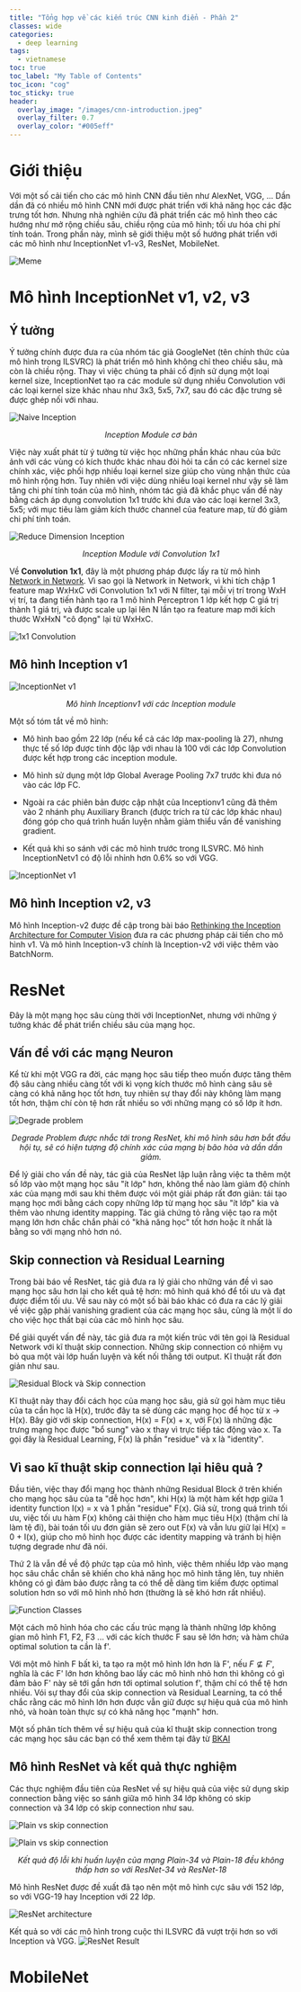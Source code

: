 ```yaml
---
title: "Tổng hợp về các kiến trúc CNN kinh điển - Phần 2"
classes: wide
categories:
  - deep learning
tags:
  - vietnamese
toc: true
toc_label: "My Table of Contents"
toc_icon: "cog"
toc_sticky: true
header:
  overlay_image: "/images/cnn-introduction.jpeg"
  overlay_filter: 0.7
  overlay_color: "#005eff"
---
```


# Giới thiệu

Với một số cải tiến cho các mô hình CNN đầu tiên như AlexNet, VGG, ... Dần dần đã có nhiều mô hình CNN mới được phát triển với khả năng học các đặc trưng tốt hơn. Nhưng nhà nghiên cứu đã phát triển các mô hình theo các hướng như mở rộng chiều sâu, chiều rộng của mô hình; tối ưu hóa chi phí tính toán. Trong phần này, mình sẽ giới thiệu một số hướng phát triển với các mô hình như InceptionNet v1-v3, ResNet, MobileNet.

![Meme](/images/meme.jpeg)

# Mô hình InceptionNet v1, v2, v3

## Ý tưởng

Ý tưởng chính được đưa ra của nhóm tác giả GoogleNet (tên chính thức của mô hình trong ILSVRC) là phát triển mô hình không chỉ theo chiều sâu, mà còn là chiều rộng. Thay vì việc chúng ta phải cố định sử dụng một loại kernel size, InceptionNet tạo ra các module sử dụng nhiều Convolution với các loại kernel size khác nhau như 3x3, 5x5, 7x7, sau đó các đặc trưng sẽ được ghép nối với nhau.

![Naive Inception](/images/inception_naive.png)
<div align="center" style="font-style: italic">
Inception Module cơ bản
</div>

Việc này xuất phát từ ý tưởng từ việc học những phần khác nhau của bức ảnh với các vùng có kích thước khác nhau đòi hỏi ta cần có các kernel size chính xác, việc phối hợp nhiều loại kernel size giúp cho vùng nhận thức của mô hình rộng hơn. Tuy nhiên với việc dùng nhiều loại kernel như vậy sẽ làm tăng chi phí tính toán của mô hình, nhóm tác giả đã khắc phục vấn đề này bằng cách áp dụng convolution 1x1 trước khi đưa vào các loại kernel 3x3, 5x5; với mục tiêu làm giảm kích thước channel của feature map, từ đó giảm chi phí tính toán.

![Reduce Dimension Inception](/images/inception_reduce.png)
<div align="center" style="font-style: italic">
Inception Module với Convolution 1x1
</div>

Về **Convolution 1x1**, đây là một phương pháp được lấy ra từ mô hình [Network in Network](https://arxiv.org/pdf/1312.4400.pdf). Vì sao gọi là Network in Network, vì khi tích chập 1 feature map WxHxC với Convolution 1x1 với N filter, tại mỗi vị trí trong WxH vị trí, ta đang tiến hành tạo ra 1 mô hình Perceptron 1 lớp kết hợp C giá trị thành 1 giá trị, và được scale up lại lên N lần tạo ra feature map mới kích thước WxHxN "cô đọng" lại từ WxHxC.

![1x1 Convolution](/images/1x1convolution.png)
## Mô hình Inception v1

![InceptionNet v1](/images/inception.png)
<div align="center" style="font-style: italic">
Mô hình Inceptionv1 với các Inception module
</div>

Một số tóm tắt về mô hình:

- Mô hình bao gồm 22 lớp (nếu kể cả các lớp max-pooling là 27), nhưng thực tế số lớp được tính độc lập với nhau là 100 với các lớp Convolution được kết hợp trong các inception module.

- Mô hình sử dụng một lớp Global Average Pooling 7x7 trước khi đưa nó vào các lớp FC.

- Ngoài ra các phiên bản được cập nhật của Inceptionv1 cũng đã thêm vào 2 nhánh phụ Auxiliary Branch (được trích ra từ các lớp khác nhau) đóng góp cho quá trình huấn luyện nhằm giảm thiểu vấn đề vanishing gradient.

- Kết quả khi so sánh với các mô hình trước trong ILSVRC. Mô hình InceptionNetv1 có độ lỗi nhỉnh hơn 0.6% so với VGG.

![InceptionNet v1](/images/inceptionv1_result.png)

## Mô hình Inception v2, v3

Mô hình Inception-v2 được đề cập trong bài báo [Rethinking the Inception Architecture for Computer Vision](https://arxiv.org/pdf/1512.00567.pdf) đưa ra các phương pháp cải tiến cho mô hình v1. Và mô hình Inception-v3 chính là Inception-v2 với việc thêm vào BatchNorm.

# ResNet

Đây là một mạng học sâu cùng thời với InceptionNet, nhưng với những ý tưởng khác để phát triển chiều sâu của mạng học.

## Vấn đề với các mạng Neuron

Kể từ khi một VGG ra đời, các mạng học sâu tiếp theo muốn được tăng thêm độ sâu càng nhiều càng tốt với kì vọng kích thước mô hình càng sâu sẽ càng có khả năng học tốt hơn, tuy nhiên sự thay đổi này không làm mạng tốt hơn, thậm chí còn tệ hơn rất nhiều so với những mạng có số lớp ít hơn.

![Degrade problem](/images/degrade_problem_resnet.png)
<div align="center" style="font-style: italic">
Degrade Problem được nhắc tới trong ResNet, khi mô hình sâu hơn bắt đầu hội tụ, sẽ có hiện tượng độ chính xác của mạng bị bão hòa và dần dần giảm.
</div>

Để lý giải cho vấn đề này, tác giả của ResNet lập luận rằng việc ta thêm một số lớp vào một mạng học sâu "ít lớp" hơn, không thể nào làm giảm độ chính xác của mạng mới sau khi thêm được vói một giải pháp rất đơn giản: tái tạo mạng học mới bằng cách copy những lớp từ mạng học sâu "ít lớp" kia và thêm vào nhưng identity mapping. Tác giả chứng tỏ rằng việc tạo ra một mạng lớn hơn chắc chắn phải có "khả năng học" tốt hơn hoặc ít nhất là bằng so với mạng nhỏ hơn nó.

## Skip connection và Residual Learning

Trong bài báo về ResNet, tác giả đưa ra lý giải cho những ván đề vì sao mạng học sâu hơn lại cho kết quả tệ hơn: mô hình quá khó để tối ưu và đạt được điểm tối ưu. Về sau này có một số bài báo khác có đưa ra các lý giải về việc gặp phải vanishing gradient của các mạng học sâu, cũng là một lí do cho việc học thất bại của các mô hình học sâu.


Để giải quyết vấn đề này, tác giả đưa ra một kiến trúc với tên gọi là Residual Network với kĩ thuật skip connection. Những skip connection có nhiệm vụ bỏ qua một vài lớp huấn luyện và kết nối thằng tới output. Kĩ thuật rất đơn giản như sau.

![Residual Block và Skip connection](/images/Residual-Block.png)

Kĩ thuật này thay đổi cách học của mạng học sâu, giả sử gọi hàm mục tiêu của ta cần học là H(x), trước đây ta sẽ dùng các mạng học để học từ x -> H(x). Bây giờ với skip connection, H(x) = F(x) + x, với F(x) là những đặc trưng mạng học được "bổ sung" vào x thay vì trực tiếp tác động vào x. Ta gọi đây là Residual Learning, F(x) là phần "residue" và x là "identity".

## Vì sao kĩ thuật skip connection lại hiêu quả ?

Đầu tiên, việc thay đổi mạng học thành những Residual Block ở trên khiến cho mạng học sâu của ta "dễ học hơn", khi H(x) là một hàm kết hợp giữa 1 identity function I(x) = x và 1 phần "residue" F(x). Giả sử, trong quá trình tối ưu, việc tối ưu hàm F(x) không cải thiện cho hàm mục tiêu H(x) (thậm chí là làm tệ đi), bài toán tối ưu đơn giản sẽ zero out F(x) và vẫn lưu giữ lại H(x) = 0 + I(x), giúp cho mô hình học được các identity mapping và tránh bị hiện tượng degrade như đã nói.

Thứ 2 là vẫn đề về độ phức tạp của mô hình, việc thêm nhiều lớp vào mạng học sâu chắc chắn sẽ khiến cho khả năng học mô hình tăng lên, tuy nhiên không có gì đảm bảo được rằng ta có thể dễ dàng tìm kiếm được optimal solution hơn so với mô hình nhỏ hơn (thường là sẽ khó hơn rất nhiều).

![Function Classes](/images/functionclasses.svg)

Một cách mô hình hóa cho các cấu trúc mạng là thành những lớp không gian mô hình F1, F2, F3 ... với các kích thước F sau sẽ lớn hơn; và hàm chứa optimal solution ta cần là f'.

Với một mô hình F bất kì, ta tạo ra một mô hình lớn hơn là F', nếu $F \not\subseteq F'$, nghĩa là các F' lớn hơn không bao lấy các mô hình nhỏ hơn thì không có gì đảm bảo F' này sẽ tới gần hơn tới optimal solution f', thậm chí có thể tệ hơn nhiều. Vói sự thay đổi của skip connection và Residual Learning, ta có thể chắc rằng các mô hình lớn hơn được vẫn giữ được sự hiệu quả của mô hình nhỏ, và hoàn toàn thực sự có khả năng học "mạnh" hơn.

Một số phân tích thêm về sự hiệu quả của kĩ thuật skip connection trong các mạng học sâu các bạn có thể xem thêm tại đây từ [BKAI](https://bkai.ai/skip-connections-in-dnns/)

## Mô hình ResNet và kết quả thực nghiệm

Các thực nghiệm đầu tiên của ResNet về sự hiệu quả của việc sử dụng skip connection bằng việc so sánh giữa mô hình 34 lớp không có skip connection và 34 lớp có skip connection như sau.

![Plain vs skip connection](/images/ResNet.png)

![Plain vs skip connection](/images/plain_vs_skipconnection_result.png)
<div align="center" style="font-style: italic">
Kết quả độ lỗi khi huấn luyện của mạng Plain-34 và Plain-18 đều không thấp hơn so với ResNet-34 và ResNet-18
</div>


Mô hình ResNet được đề xuất đã tạo nên một mô hình cực sâu với 152 lớp, so với VGG-19 hay Inception với 22 lớp.

![ResNet architecture](/images/resnet_arch.png)

Kết quả so với các mô hình trong cuộc thi ILSVRC đã vượt trội hơn so với Inception và VGG.
![ResNet Result](/images/resnet_result.png)

# MobileNet
